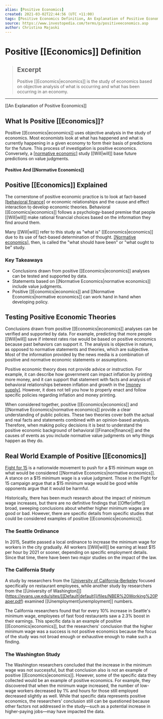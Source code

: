 ```yaml
---
alias: [Positive Economics]
created: 2021-03-02T22:44:56 (UTC +11:00)
tags: [Positive Economics Definition, An Explanation of Positive Economics]
source: https://www.investopedia.com/terms/p/positiveeconomics.asp
author: Christina Majaski
---
```


# Positive [[Economics]] Definition

> ## Excerpt
> Positive [[Economics|economics]] is the study of economics based on objective analysis of what is occurring and what has been occurring in an economy.

---

[[An Explanation of Positive Economics]]
## What Is Positive [[Economics]]?

Positive [[Economics|economics]] uses objective analysis in the study of economics. Most economists look at what has happened and what is currently happening in a given economy to form their basis of predictions for the future. This process of investigation is positive economics. Conversely, a [[normative economic]](https://www.investopedia.com/terms/n/normativeeconomics.asp) study [[Will|will]] base future predictions on value judgments.

#### Positive And [[Normative Economics]]

## Positive [[Economics]] Explained

The cornerstone of positive economic practice is to look at fact-based [[behavioral finance]](https://www.investopedia.com/terms/b/behavioralfinance.asp) or economic relationships and the cause and effect interaction to develop economic theories. Behavioral [[Economics|economics]] follows a psychology-based premise that people [[Will|will]] make rational financial choices based on the information they find around them.

Many [[Will|will]] refer to this study as "what is" [[Economics|economics]] due to its use of fact-based determination of thought. [[Normative economics]](https://www.investopedia.com/terms/n/normativeeconomics.asp), then, is called the "what should have been" or "what ought to be" study.

### Key Takeaways

-   Conclusions drawn from positive [[Economics|economics]] analyses can be tested and supported by data.
-   Statements based on [[Normative Economics|normative economics]] include value judgments.
-   Positive [[Economics|economics]] and [[Normative Economics|normative economics]] can work hand in hand when developing policy.

## Testing Positive Economic Theories

Conclusions drawn from positive [[Economics|economics]] analyses can be verified and supported by data. For example, predicting that more people [[Will|will]] save if interest rates rise would be based on positive economics because past behaviors can support it. The analysis is objective in nature, as opposed to normative statements and theories, which are subjective. Most of the information provided by the news media is a combination of positive and normative economic statements or assumptions.

Positive economic theory does not provide advice or instruction. For example, it can describe how government can impact inflation by printing more money, and it can support that statement with facts and analysis of behavioral relationships between inflation and growth in the [[money supply]](https://www.investopedia.com/terms/m/moneysupply.asp). However, it does not tell you how to properly enact and follow specific policies regarding inflation and money printing.

When considered together, positive [[Economics|economics]] and [[Normative Economics|normative economics]] provide a clear understanding of public policies. These two theories cover both the actual and real facts and statements combined with an opinion-based analysis. Therefore, when making policy decisions it is best to understand the positive economic background of behavioral [[Finance|finance]] and the causes of events as you include normative value judgments on why things happen as they do.

## Real World Example of Positive [[Economics]]

[Fight for 15](https://fightfor15.org/) is a nationwide movement to push for a $15 minimum wage on what would be considered [[Normative Economics|normative economics]]. A stance on a $15 minimum wage is a value judgment. Those in the Fight for 15 campaign argue that a $15 minimum wage would be good while opponents argue that it would be harmful.

Historically, there has been much research about the impact of minimum wage increases, but there are no definitive findings that [[Offer|offer]] broad, sweeping conclusions about whether higher minimum wages are good or bad. However, there are specific details from specific studies that could be considered examples of positive [[Economics|economics]].

### The Seattle Ordinance

In 2015, Seattle passed a local ordinance to increase the minimum wage for workers in the city gradually. All workers [[Will|will]] be earning at least $15 per hour by 2021 or sooner, depending on specific employment details. Since that time, there have been two major studies on the impact of the law.

### The California Study

A study by researchers from the [[University of California-Berkeley](http://irle.berkeley.edu/files/2018/09/The-New-Wave-of-Local-Minimum-Wage-Policies.pdf) focused specifically on restaurant employees, while another study by researchers from the [[University of Washington]]](https://evans.uw.edu/sites/[[Default|default]]/files/NBER%20Working%20Paper.pdf) examined [[Unemployment|unemployment]] numbers.

The California researchers found that for every 10% increase in Seattle's minimum wage, employees of fast food restaurants saw a 2.3% boost in their earnings. This specific data is an example of positive [[Economics|economics]], but the researchers' conclusion that the higher minimum wage was a success is not positive economics because the focus of the study was not broad enough or exhaustive enough to make such a finding.

### The Washington Study

The Washington researchers concluded that the increase in the minimum wage was not successful, but that conclusion also is not an example of positive [[Economics|economics]]. However, some of the specific data they collected would be an example of positive economics. For example, they discovered that when the minimum wage increased, the number of low-wage workers decreased by 1% and hours for those still employed decreased slightly as well. While that specific data represents positive economics, the researchers' conclusion still can be questioned because other factors not addressed in the study—such as a potential increase in higher-paying jobs—may have impacted the data.
